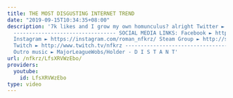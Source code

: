 ```yaml
---
title: THE MOST DISGUSTING INTERNET TREND
date: "2019-09-15T10:34:35+08:00"
description: '7k likes and I grow my own homunculus? alright Twitter ► https://twitter.com/NFKRZAlt
  --------------------------------- SOCIAL MEDIA LINKS: Facebook ► https://www.facebook.com/NFKRZ1
  Instagram ► https://instagram.com/roman_nfkrz/ Steam Group ► http://steamcommunity.com/groups/nfkrzgroup
  Twitch ► http://www.twitch.tv/nfkrz --------------------------------- Music: ---------------------------------
  Outro music ► MajorLeagueWobs/Holder - D I S T A N T'
url: /nfkrz/LfsXRVWzEbo/
providers:
  youtube:
    id: LfsXRVWzEbo
type: video
---
```

